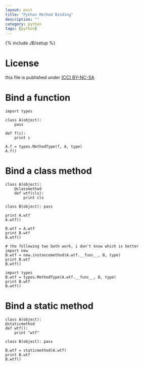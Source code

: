 ```yaml
---
layout: post
title: "Python Method Binding"
description: ""
category: python
tags: [python]
---
```

{% include JB/setup %}
# License
this file is published under [(CC) BY-NC-SA](http://creativecommons.org/licenses/by-nc-sa/3.0/)

# Bind a function

    import types

    class A(object):
        pass

    def f(c):
        print c

    A.f = types.MethodType(f, A, type)
    A.f()

# Bind a class method

    class A(object):
        @classmethod
        def wtf(cls):
            print cls

    class B(object): pass

    print A.wtf
    A.wtf()

    B.wtf = A.wtf
    print B.wtf
    B.wtf()

    # the following two both work, i don't know which is better
    import new
    B.wtf = new.instancemethod(A.wtf.__func__, B, type)
    print B.wtf
    B.wtf()

    import types
    B.wtf = types.MethodType(A.wtf.__func__, B, type)
    print B.wtf
    B.wtf()

# Bind a static method

    class A(object):
    @staticmethod
    def wtf():
        print "wtf"

    class B(object): pass

    B.wtf = staticmethod(A.wtf)
    print B.wtf
    B.wtf()
